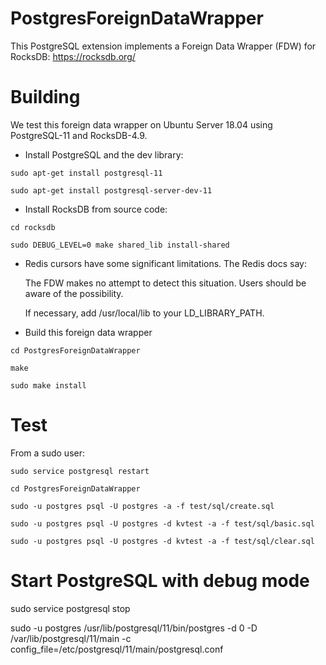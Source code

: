 # PostgresForeignDataWrapper

This PostgreSQL extension implements a Foreign Data Wrapper (FDW) for RocksDB: https://rocksdb.org/

# Building

We test this foreign data wrapper on Ubuntu Server 18.04 using PostgreSQL-11 and RocksDB-4.9.

* Install PostgreSQL and the dev library:

```
sudo apt-get install postgresql-11

sudo apt-get install postgresql-server-dev-11
```

- Install RocksDB from source code:

```
cd rocksdb

sudo DEBUG_LEVEL=0 make shared_lib install-shared
```

- Redis cursors have some significant limitations. The Redis docs say:

  The FDW makes no attempt to detect this situation. Users should be aware of
  the possibility.

  If necessary, add /usr/local/lib to your LD_LIBRARY_PATH.
  


- Build this foreign data wrapper

```
cd PostgresForeignDataWrapper 

make

sudo make install
```

# Test

From a sudo user:

```
sudo service postgresql restart  

cd PostgresForeignDataWrapper

sudo -u postgres psql -U postgres -a -f test/sql/create.sql 

sudo -u postgres psql -U postgres -d kvtest -a -f test/sql/basic.sql 

sudo -u postgres psql -U postgres -d kvtest -a -f test/sql/clear.sql  
```

# Start PostgreSQL with debug mode

sudo service postgresql stop  

sudo -u postgres /usr/lib/postgresql/11/bin/postgres -d 0 -D /var/lib/postgresql/11/main -c config_file=/etc/postgresql/11/main/postgresql.conf  
